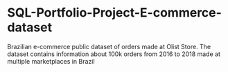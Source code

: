 # SQL-Portfolio-Project-E-commerce-dataset
Brazilian e-commerce public dataset of orders made at Olist Store. The dataset contains information about 100k orders from 2016 to 2018 made at multiple marketplaces in Brazil
